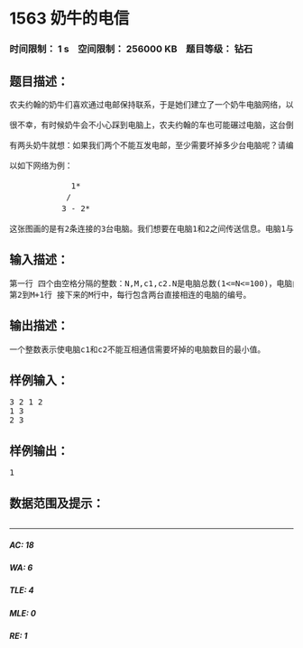 # 1563 奶牛的电信   
### 时间限制： 1 s&nbsp;&nbsp;&nbsp;&nbsp;空间限制： 256000 KB&nbsp;&nbsp;&nbsp;&nbsp;题目等级： 钻石  
## 题目描述：  

<pre>
农夫约翰的奶牛们喜欢通过电邮保持联系，于是她们建立了一个奶牛电脑网络，以便互相交流。这些机器用如下的方式发送电邮：如果存在一个由c台电脑组成的序列a1,a2,...,a(c)，且a1与a2相连，a2与a3相连，等等，那么电脑a1和a(c)就可以互发电邮。 
 
很不幸，有时候奶牛会不小心踩到电脑上，农夫约翰的车也可能碾过电脑，这台倒霉的电脑就会坏掉。这意味着这台电脑不能再发送电邮了，于是与这台电脑相关的连接也就不可用了。 
 
有两头奶牛就想：如果我们两个不能互发电邮，至少需要坏掉多少台电脑呢？请编写一个程序为她们计算这个最小值。 
 
以如下网络为例： 
 
　　　　　　   1*
　　　　　　  /  
　　　　　　 3 - 2*
 
这张图画的是有2条连接的3台电脑。我们想要在电脑1和2之间传送信息。电脑1与3、2与3直接连通。如果电脑3坏了，电脑1与2便不能互发信息了。 
</pre>
  
  
## 输入描述：  

<pre>
第一行 四个由空格分隔的整数：N,M,c1,c2.N是电脑总数(1<=N<=100)，电脑由1到N编号。M是电脑之间连接的总数(1<=M<=600)。最后的两个整数c1和c2是上述两头奶牛使用的电脑编号。连接没有重复且均为双向的(即如果c1与c2相连，那么c2与c1也相连)。两台电脑之间至多有一条连接。电脑c1和c2不会直接相连。  
第2到M+1行 接下来的M行中，每行包含两台直接相连的电脑的编号。  
</pre>
  
  
## 输出描述：  

<pre>
一个整数表示使电脑c1和c2不能互相通信需要坏掉的电脑数目的最小值。
</pre>
  
  
## 样例输入：  

<pre>
3 2 1 2
1 3
2 3
</pre>
  
  
## 样例输出：  

<pre>
1
</pre>
  
  
## 数据范围及提示：  

<pre>
</pre>
  
  
***  

##### AC: 18  
##### WA: 6  
##### TLE: 4  
##### MLE: 0  
##### RE: 1  

